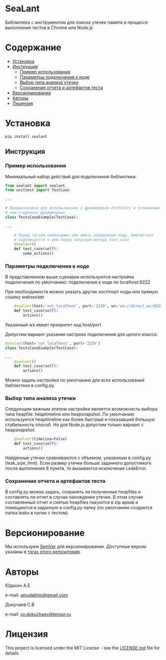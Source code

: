 SeaLant
================================================================================

Библиотека с инструментом для поиска утечек памяти в процессе выполнения тестов 
в Chrome или Node.js

# Содержание
- [Установка](#Установка)
- [Инструкция](#Инструкция)
  - [Пример использования](#Пример-использования)
  - [Параметры подключения к ноде](#Параметры-подключения-к-ноде)
  - [Выбор типа анализа утечки](#Выбор-типа-анализа-утечки)
  - [Сохранение отчета и артефактов теста](#Сохранение-отчета-и-артефактов-теста)
- [Версионирование](#Версионирование)
- [Авторы](#Авторы)
- [Лицензия](#Лицензия)


# Установка
```
pip install sealant
```


## Инструкция

### Пример использования

Минимальный набор действий для подключения библиотеки:
```python
from sealant import sealant
from unittest import TestCase

...

# Предназначено для использование с фреймворком UnitTests и основанных на 
# нем сторонних фреймворках
class TestsCaseExample(TestCase):

...

    # Перед тестом необходимо уже иметь запущенную ноду, библиотека
    # подключается к ней перед запуском метода test_case
    @sealant()
    def test_case(self):
        some_actions()
```
### Параметры подключения к ноде

В представленном выше сценарии используются настройки подключения по умолчанию:
подключение к ноде по localhost:9222

При необходимости можно указать другие хост/порт ноды или прямую
ccылку websocket
```python
    @sealant(host='not_localhost', port='2229', ws='ws://direct_ws:9222')
    def test_case(self):
        actions()
```
Указанный ws имеет приоритет над host/port

Допустим вариант указания настроек подключения для целого класса:
```python
@sealant(host='not_localhost', port='2229')
class TestsCaseExample(TestCase):

...
    @sealant()
    def test_case(self):
        actions()
```
Можно задать настройки по умолчанию для всех использований библиотеки 
в config.py.


### Выбор типа анализа утечки

Следующим важным этапом настройки является возможность выбора типа heapfile:
heaptimeline или heapsnapshot. По умолчанию используется heaptimeline как
более быстрый и показавший большую стабильность способ. Но для Node.js
допустим только вариант с heapsnapshot:
```python
    @sealant(timeline=False)
    def test_case(self):
        actions()
```

Найденные утечки сравниваются с объемом, указанным в config.py (leak_size_limit).
Если размер утечки больше заданного допустимого после выполнения 8 пункта, то 
вызывается исключение LeakError.

### Сохранение отчета и артефактов теста

В config.py можно задать, сохранять ли полученные heapfiles и составлять ли 
отчет в случае нахождения утечки. В этом случае составленный отчет и снятые 
heapfiles пакуются в zip архив и помещаются в заданную в config.py папку
(по умолчанию создается папка leaks в папке с тестом).

# Версионирование

Мы используем [SemVer](http://semver.org/) для версионирования. Доступные версии
указаны в  [тэгах этого репозитория](https://github.com/your/project/tags). 

# Авторы

Юдахин А.Е
 
e-mail: aejudakhin@gmail.com


Докучаев С.В
    
e-mail: sv.dokuchaev@tensor.ru

# Лицензия

This project is licensed under the MIT License - see the [LICENSE.md](LICENSE.md) file for details

